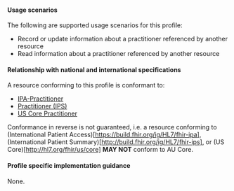#### Usage scenarios

The following are supported usage scenarios for this profile:

- Record or update information about a practitioner referenced by another resource
- Read information about a practitioner referenced by another resource


#### Relationship with national and international specifications

A resource conforming to this profile is conformant to:
- [IPA-Practitioner](https://build.fhir.org/ig/HL7/fhir-ipa/StructureDefinition-ipa-practitioner.html)
- [Practitioner (IPS)](http://build.fhir.org/ig/HL7/fhir-ips/StructureDefinition/Practitioner-uv-ips)
- [US Core Practitioner](http://hl7.org/fhir/us/core/StructureDefinition/us-core-practitioner)

Conformance in reverse is not guaranteed, i.e. a resource conforming to (International Patient Access)[https://build.fhir.org/ig/HL7/fhir-ipa], (International Patient Summary)[http://build.fhir.org/ig/HL7/fhir-ips], or (US Core)[http://hl7.org/fhir/us/core] **MAY NOT** conform to AU Core.


#### Profile specific implementation guidance
None.